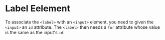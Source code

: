 # Label Eelement

To associate the `<label>` with an `<input>` element, you need to given the `<input>` an `id` attribute. The `<label>` then needs a `for` attribute whose value is the same as the input's `id`.

